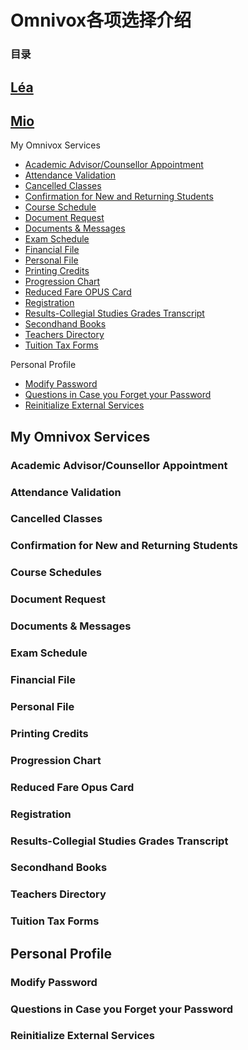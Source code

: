 # Omnivox各项选择介绍

### 目录

## [Léa]()

## [Mio]()
<!--
<a href="#"></a>
<h3 id=""></h3>
-->
My Omnivox Services
- <a href="#academic">Academic Advisor/Counsellor Appointment</a>
- <a href="#attendance">Attendance Validation</a>
- <a href="#cancel">Cancelled Classes</a>
- <a href="#confirmation">Confirmation for New and Returning Students</a>
- <a href="#schedule">Course Schedule</a>
- <a href="#request">Document Request</a>
- <a href="#messages">Documents & Messages</a>
- <a href="#exam">Exam Schedule</a>
- <a href="#financial">Financial File</a>
- <a href="#personal">Personal File</a>
- <a href="#printing">Printing Credits</a>
- <a href="#chart">Progression Chart</a>
- <a href="#opus">Reduced Fare OPUS Card</a>
- <a href="#registration">Registration</a>
- <a href="#transcript">Results-Collegial Studies Grades Transcript</a>
- <a href="#secondhand">Secondhand Books</a>
- <a href="#teacher">Teachers Directory</a>
- <a href="#tax">Tuition Tax Forms</a>  
  
  
Personal Profile
- <a href="#modify">Modify Password</a>
- <a href="#security">Questions in Case you Forget your Password</a>
- <a href="#external">Reinitialize External Services</a>
  
  
## My Omnivox Services
  
<h3 id="academic">Academic Advisor/Counsellor Appointment</h3>
<h3 id="attendance">Attendance Validation</h3>
<h3 id="cancel">Cancelled Classes</h3>
<h3 id="confirmation">Confirmation for New and Returning Students</h3>
<h3 id="schedule">Course Schedules</h3>
<h3 id="request">Document Request</h3>
<h3 id="messages">Documents & Messages</h3>
<h3 id="exam">Exam Schedule</h3>
<h3 id="financial">Financial File</h3>
<h3 id="personal">Personal File</h3>
<h3 id="printing">Printing Credits</h3>
<h3 id="chart">Progression Chart</h3>
<h3 id="opus">Reduced Fare Opus Card</h3>
<h3 id="registration">Registration</h3>
<h3 id="transcript">Results-Collegial Studies Grades Transcript</h3>
<h3 id="secondhand">Secondhand Books</h3>
<h3 id="teacher">Teachers Directory</h3>
<h3 id="tax">Tuition Tax Forms</h3>
  
  
## Personal Profile
  
<h3 id="modify">Modify Password</h3>
<h3 id="security">Questions in Case you Forget your Password</h3>
<h3 id="external">Reinitialize External Services</h3>
